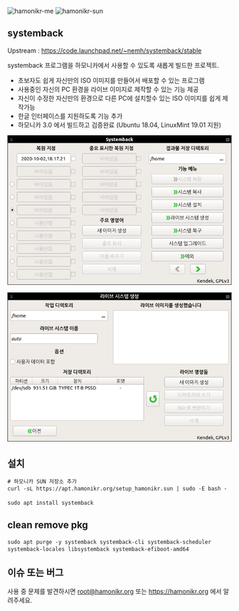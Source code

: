 ![hamonikr-me](https://img.shields.io/badge/hamonikr-me-orange)
![hamonikr-sun](https://img.shields.io/badge/hamonikr-sun-green)

## systemback

Upstream : https://code.launchpad.net/~nemh/systemback/stable

systemback 프로그램을 하모니카에서 사용할 수 있도록 새롭게 빌드한 프로젝트.

- 초보자도 쉽게 자신만의 ISO 이미지를 만들어서 배포할 수 있는 프로그램
- 사용중인 자신의 PC 환경을 라이브 이미지로 제작할 수 있는 기능 제공
- 자신이 수정한 자신만의 환경으로 다른 PC에 설치할수 있는 ISO 이미지를 쉽게
  제작가능
- 한글 인터페이스를 지원하도록 기능 추가
- 하모니카 3.0 에서 빌드하고 검증완료 (Ubuntu 18.04, LinuxMint 19.01 지원)


![screen1](doc/systemback-1.png)


![screen2](doc/systemback-2.png)

## 설치
```
# 하모니카 SUN 저장소 추가
curl -sL https://apt.hamonikr.org/setup_hamonikr.sun | sudo -E bash -

sudo apt install systemback
```

## clean remove pkg
```
sudo apt purge -y systemback systemback-cli systemback-scheduler systemback-locales libsystemback systemback-efiboot-amd64
```


## 이슈 또는 버그
 사용 중 문제를 발견하시면 root@hamonikr.org 또는 https://hamonikr.org 에서 알려주세요.
